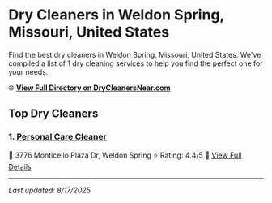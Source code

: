 # Dry Cleaners in Weldon Spring, Missouri, United States

Find the best dry cleaners in Weldon Spring, Missouri, United States. We've compiled a list of 1 dry cleaning services to help you find the perfect one for your needs.

🌐 **[View Full Directory on DryCleanersNear.com](https://drycleanersnear.com/city/US/Missouri/Weldon%20Spring)**

## Top Dry Cleaners

### 1. [Personal Care Cleaner](https://drycleanersnear.com/dryCleaner/686f1efd1cef475d4de83f96/personal-care-cleaner)
📍 3776 Monticello Plaza Dr, Weldon Spring
⭐ Rating: 4.4/5
🔗 [View Full Details](https://drycleanersnear.com/dryCleaner/686f1efd1cef475d4de83f96/personal-care-cleaner)


---

*Last updated: 8/17/2025*
